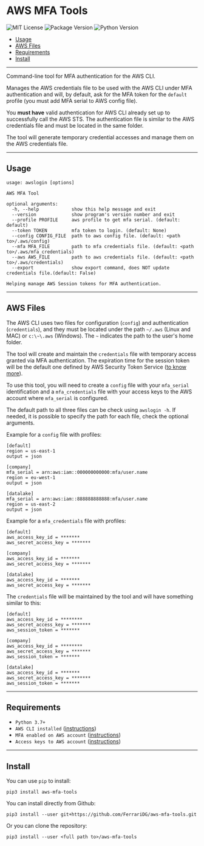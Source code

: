 # AWS MFA Tools

![MIT License](https://img.shields.io/pypi/l/aws-mfa-tools)
![Package Version](https://img.shields.io/pypi/v/aws-mfa-tools)
![Python Version](https://img.shields.io/pypi/pyversions/aws-mfa-tools)

- [Usage](#usage)
- [AWS Files](#aws-files)
- [Requirements](#requirements)
- [Install](#install)

---

Command-line tool for MFA authentication for the AWS CLI.

Manages the AWS credentials file to be used with the AWS CLI under MFA authentication and will, by default, ask for the MFA token for the `default` profile (you must add MFA serial to AWS config file).

You **must have** valid authentication for AWS CLI already set up to successfully call the AWS STS. The authentication file is similar to the AWS credentials file and must be located in the same folder.

The tool will generate temporary credential accesses and manage them on the AWS credentials file.

---

## Usage

```text
usage: awslogin [options]

AWS MFA Tool

optional arguments:
  -h, --help            show this help message and exit
  --version             show program's version number and exit
  --profile PROFILE     aws profile to get mfa serial. (default: default)
  --token TOKEN         mfa token to login. (default: None)
  --config CONFIG_FILE  path to aws config file. (default: <path to>/.aws/config)
  --mfa MFA_FILE        path to mfa credentials file. (default: <path to>/.aws/mfa_credentials)
  --aws AWS_FILE        path to aws credentials file. (default: <path to>/.aws/credentials)
  --export              show export command, does NOT update credentials file.(default: False)

Helping manage AWS Session tokens for MFA authentication.
```

---

## AWS Files

The AWS CLI uses two files for configuration (`config`) and authentication (`credentials`), and they must be located under the path `~/.aws` (Linux and MAC) or `c:\~\.aws` (Windows). The `~` indicates the path to the user's home folder.

The tool will create and maintain the `credentials` file with temporary access granted via MFA authentication. The expiration time for the session token will be the default one defined by AWS Security Token Service ([to know more](https://docs.aws.amazon.com/STS/latest/APIReference/API_GetSessionToken.html)).

To use this tool, you will need to create a `config` file with your `mfa_serial` identification and a `mfa_credentials` file with your access keys to the AWS account where `mfa_serial` is configured.

The default path to all three files can be check using `awslogin -h`. If needed, it is possible to specify the path for each file, check the optional arguments.

Example for a `config` file with profiles:

```text
[default]
region = us-east-1
output = json

[company]
mfa_serial = arn:aws:iam::000000000000:mfa/user.name
region = eu-west-1
output = json

[datalake]
mfa_serial = arn:aws:iam::888888888888:mfa/user.name
region = us-east-2
output = json
```

Example for a `mfa_credentials` file with profiles:

```text
[default]
aws_access_key_id = *******
aws_secret_access_key = *******

[company]
aws_access_key_id = *******
aws_secret_access_key = *******

[datalake]
aws_access_key_id = *******
aws_secret_access_key = *******
```

The `credentials` file will be maintained by the tool and will have something similar to this:

```text
[default]
aws_access_key_id = ********
aws_secret_access_key = *******
aws_session_token = *******

[company]
aws_access_key_id = ********
aws_secret_access_key = *******
aws_session_token = *******

[datalake]
aws_access_key_id = *******
aws_secret_access_key = *******
aws_session_token = *******
```

---

## Requirements

- `Python 3.7+`
- `AWS CLI installed` ([instructions](https://docs.aws.amazon.com/cli/latest/userguide/install-cliv2.html))
- `MFA enabled on AWS account` ([instructions](https://docs.aws.amazon.com/IAM/latest/UserGuide/id_credentials_mfa_enable_virtual.html))
- `Access keys to AWS account` ([instructions](https://docs.aws.amazon.com/general/latest/gr/aws-sec-cred-types.html#access-keys-and-secret-access-keys))

---

## Install

You can use `pip` to install:

```shell
pip3 install aws-mfa-tools
```

You can install directly from Github:

```shell
pip3 install --user git+https://github.com/FerrariDG/aws-mfa-tools.git
```

Or you can clone the repository:

```shell
pip3 install --user <full path to>/aws-mfa-tools
```
